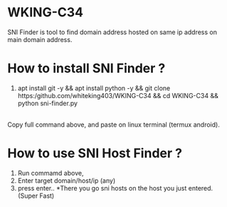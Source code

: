 # WKING-C34
SNI Finder is tool to find domain address hosted on same ip address on main domain address.


# How to install SNI Finder ?

1. apt install git -y && apt install python -y && git clone https:/github.com/whiteking403/WKING-C34 && cd WKING-C34 && python sni-finder.py

<br/>
Copy full command above, and paste on linux terminal (termux android).


# How to use SNI Host Finder ?

1. Run commamd above,
2. Enter target domain/host/ip (any)
3. press enter..
*There you go sni hosts on the host you just entered. (Super Fast)
